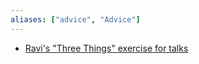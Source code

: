 ```yaml
---
aliases: ["advice", "Advice"]
---
```


- [Ravi's "Three Things" exercise for talks](../Quick_Notes/2021-04-17.md#^ef2271)